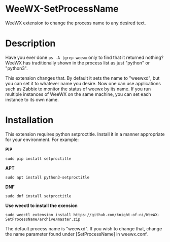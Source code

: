 # WeeWX-SetProcessName
WeeWX extension to change the process name to any desired text.

# Description
Have you ever done `ps -A |grep weewx` only to find that it returned nothing?  WeeWX has traditionally shown in the process list as just "python" or "python3".

This extension changes that. By default it sets the name to "weewxd", but you can set it to whatever name you desire. Now one can use applications such as Zabbix to monitor the status of weewx by its name.  If you run multiple instances of WeeWX on the same machine, you can set each instance to its own name.

# Installation
This extension requires python setproctitle. Install it in a manner appropriate for your environment. For example:

**PIP**
```
sudo pip install setproctitle
```
**APT**
```
sudo apt install python3-setproctitle
```
**DNF**
```
sudo dnf install setproctitle
```

**Use weectl to install the exension**
```
sudo weectl extension install https://github.com/knight-of-ni/WeeWX-SetProcessName/archive/master.zip
```
The default process name is "weewxd". If you wish to change that, change the name parameter found under [SetProcessName] in weewx.conf.
